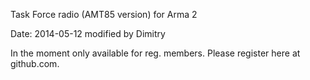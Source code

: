 Task Force radio (AMT85 version) for Arma 2

Date: 2014-05-12 modified by Dimitry

In the moment only available for reg. members.
Please register here at github.com.
